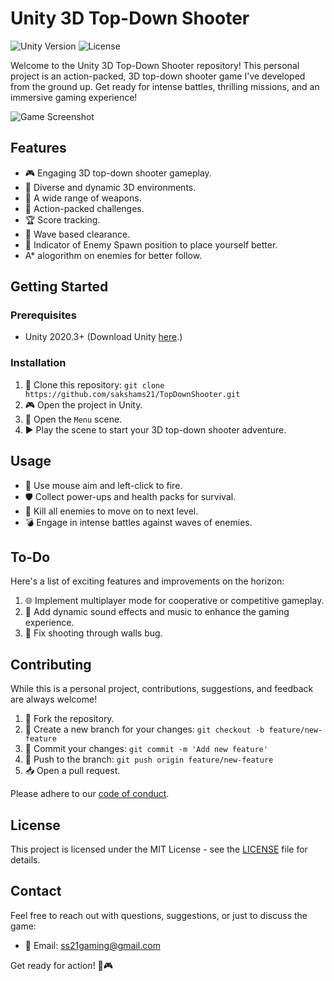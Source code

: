 # Unity 3D Top-Down Shooter

![Unity Version](https://img.shields.io/badge/Unity-2020.3%2B-blue.svg)
![License](https://img.shields.io/badge/License-MIT-green.svg)

Welcome to the Unity 3D Top-Down Shooter repository! This personal project is an action-packed, 3D top-down shooter game I've developed from the ground up. Get ready for intense battles, thrilling missions, and an immersive gaming experience!

![Game Screenshot](https://imgur.com/a/aqRJvF6)

## Features

- 🎮 Engaging 3D top-down shooter gameplay.
- 🌆 Diverse and dynamic 3D environments.
- 🔫 A wide range of weapons.
- 🚀 Action-packed challenges.
- 🏆 Score tracking.
- 👥 Wave based clearance.
- 🔦 Indicator of Enemy Spawn position to place yourself better.
- A* alogorithm on enemies for better follow.

## Getting Started

### Prerequisites

- Unity 2020.3+ (Download Unity [here](https://unity.com/).)

### Installation

1. 🧪 Clone this repository: `git clone https://github.com/sakshams21/TopDownShooter.git`
2. 🎮 Open the project in Unity.
3. 🌠 Open the `Menu` scene.
4. ▶️ Play the scene to start your 3D top-down shooter adventure.

## Usage

- 🔫 Use mouse aim and left-click to fire.
- 🛡️ Collect power-ups and health packs for survival.
- 🎯 Kill all enemies to move on to next level.
- 💣 Engage in intense battles against waves of enemies.

## To-Do

Here's a list of exciting features and improvements on the horizon:

1. 🌐 Implement multiplayer mode for cooperative or competitive gameplay.
2. 🎵 Add dynamic sound effects and music to enhance the gaming experience.
3. 🐛 Fix shooting through walls bug.

## Contributing

While this is a personal project, contributions, suggestions, and feedback are always welcome!

1. 🍴 Fork the repository.
2. 🌿 Create a new branch for your changes: `git checkout -b feature/new-feature`
3. 🚀 Commit your changes: `git commit -m 'Add new feature'`
4. 🚧 Push to the branch: `git push origin feature/new-feature`
5. 📥 Open a pull request.

Please adhere to our [code of conduct](CODE_OF_CONDUCT.md).

## License

This project is licensed under the MIT License - see the [LICENSE](LICENSE) file for details.

## Contact

Feel free to reach out with questions, suggestions, or just to discuss the game:

- 📧 Email: ss21gaming@gmail.com

Get ready for action! 🚀🎮
